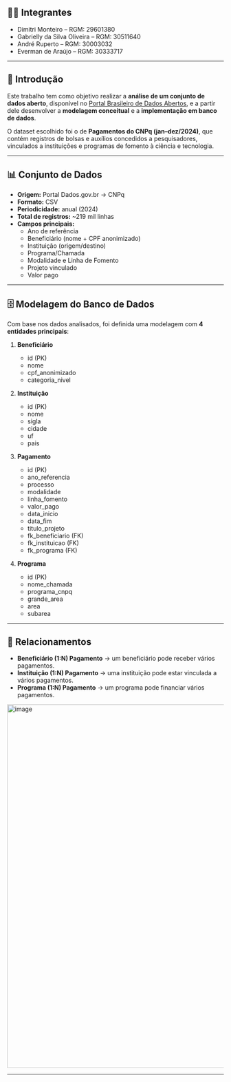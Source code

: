 ## 👨‍🎓 Integrantes
- Dimitri Monteiro – RGM: 29601380
- Gabrielly da Silva Oliveira – RGM: 30511640
- André Ruperto – RGM: 30003032
- Everman de Araújo – RGM: 30333717

---

## 📌 Introdução
Este trabalho tem como objetivo realizar a **análise de um conjunto de dados aberto**, disponível no [Portal Brasileiro de Dados Abertos](https://dados.gov.br), e a partir dele desenvolver a **modelagem conceitual** e a **implementação em banco de dados**.

O dataset escolhido foi o de **Pagamentos do CNPq (jan–dez/2024)**, que contém registros de bolsas e auxílios concedidos a pesquisadores, vinculados a instituições e programas de fomento à ciência e tecnologia.

---

## 📊 Conjunto de Dados
- **Origem:** Portal Dados.gov.br → CNPq  
- **Formato:** CSV  
- **Periodicidade:** anual (2024)  
- **Total de registros:** ~219 mil linhas  
- **Campos principais:**
  - Ano de referência  
  - Beneficiário (nome + CPF anonimizado)  
  - Instituição (origem/destino)  
  - Programa/Chamada  
  - Modalidade e Linha de Fomento  
  - Projeto vinculado  
  - Valor pago  

---

## 🗄️ Modelagem do Banco de Dados
Com base nos dados analisados, foi definida uma modelagem com **4 entidades principais**:

1. **Beneficiário**
   - id (PK)  
   - nome  
   - cpf_anonimizado  
   - categoria_nivel  

2. **Instituição**
   - id (PK)  
   - nome  
   - sigla  
   - cidade  
   - uf  
   - pais  

3. **Pagamento**
   - id (PK)  
   - ano_referencia  
   - processo  
   - modalidade  
   - linha_fomento  
   - valor_pago  
   - data_inicio  
   - data_fim  
   - titulo_projeto  
   - fk_beneficiario (FK)  
   - fk_instituicao (FK)  
   - fk_programa (FK)  

4. **Programa**
   - id (PK)  
   - nome_chamada  
   - programa_cnpq  
   - grande_area  
   - area  
   - subarea  

---

## 🔗 Relacionamentos
- **Beneficiário (1:N) Pagamento** → um beneficiário pode receber vários pagamentos.  
- **Instituição (1:N) Pagamento** → uma instituição pode estar vinculada a vários pagamentos.  
- **Programa (1:N) Pagamento** → um programa pode financiar vários pagamentos.  

<img width="1334" height="845" alt="image" src="https://github.com/user-attachments/assets/17d2d405-1ab5-4602-ac95-5c5bbadbe14d" />


---
